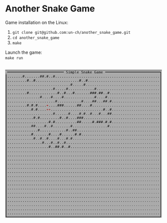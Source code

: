 # Another Snake Game
Game installation on the Linux:<br>
<ol>
<li><code>git clone git@github.com:un-ch/another_snake_game.git</code></li>
<li><code>cd another_snake_game</code></li>
<li><code>make</code></li>
</ol>
Launch the game:<br>
<code>make run</code></li><br>
<br/>

![example](https://github.com/un-ch/another_snake_game/blob/main_loop_refactoring/screenshot.png)
